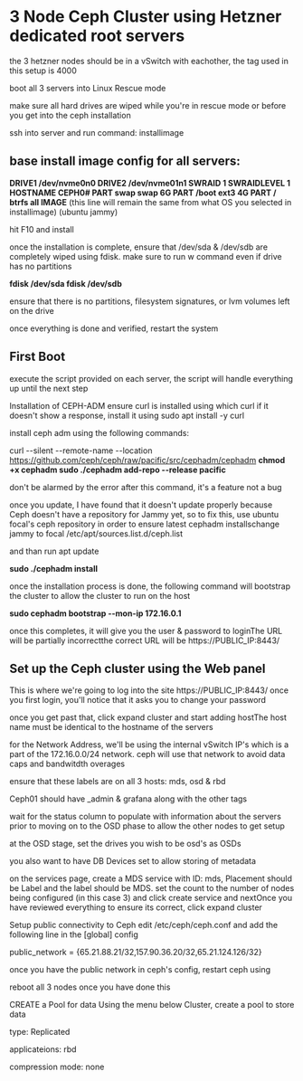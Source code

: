 # 3 Node Ceph Cluster using Hetzner dedicated root servers
the 3 hetzner nodes should be in a vSwitch with eachother, the tag used in this setup is 4000

boot all 3 servers into Linux Rescue mode

make sure all hard drives are wiped while you're in rescue mode or before you get into the ceph installation

ssh into server and run command: installimage

## base install image config for all servers: 
**DRIVE1 /dev/nvme0n0
DRIVE2 /dev/nvme01n1
SWRAID 1
SWRAIDLEVEL 1
HOSTNAME CEPH0#
PART swap swap 6G
PART /boot ext3 4G
PART / btrfs all
IMAGE** (this line will remain the same from what OS you selected in installimage) (ubuntu jammy)

hit F10 and install

once the installation is complete, ensure that /dev/sda & /dev/sdb are completely wiped using fdisk. make sure to run w command even if drive has no partitions

**fdisk /dev/sda
fdisk /dev/sdb**

ensure that there is no partitions, filesystem signatures, or lvm volumes left on the drive 

once everything is done and verified, restart the system

## First Boot
execute the script provided on each server, the script will handle everything up until the next step

Installation of CEPH-ADM
ensure curl is installed using which curl if it doesn't show a response, install it using sudo apt install -y curl

install ceph adm using the following commands:

curl --silent --remote-name --location https://github.com/ceph/ceph/raw/pacific/src/cephadm/cephadm
**chmod +x cephadm
sudo ./cephadm add-repo --release pacific**

don't be alarmed by the error after this command, it's a feature not a bug

once you update, I have found that it doesn't update properly because Ceph doesn't have a repository for Jammy yet, so to fix this, use ubuntu focal's ceph repository in order to ensure latest cephadm installschange jammy to focal /etc/apt/sources.list.d/ceph.list

and than run apt update

**sudo ./cephadm install**

once the installation process is done, the following command will bootstrap the cluster to allow the cluster to run on the host

**sudo cephadm bootstrap --mon-ip 172.16.0.1**

once this completes, it will give you the user & password to loginThe URL will be partially incorrectthe correct URL will be https://PUBLIC_IP:8443/

## Set up the Ceph cluster using the Web panel
This is where we're going to log into the site https://PUBLIC_IP:8443/ once you first login, you'll notice that it asks you to change your password

once you get past that, click expand cluster and start adding hostThe host name must be identical to the hostname of the servers

for the Network Address, we'll be using the internal vSwitch IP's which is a part of the 172.16.0.0/24 network. ceph will use that network to avoid data caps and bandwitdth overages 

ensure that these labels are on all 3 hosts: mds, osd & rbd

Ceph01 should have _admin & grafana along with the other tags

wait for the status column to populate with information about the servers prior to moving on to the OSD phase to allow the other nodes to get setup 

at the OSD stage, set the drives you wish to be osd's as OSDs

you also want to have DB Devices set to allow storing of metadata

on the services page, create a MDS service with ID: mds, Placement should be Label and the label should be MDS. set the count to  the number of nodes being configured (in this case 3) and click create service and nextOnce you have reviewed everything to ensure its correct, click expand cluster

Setup public connectivity to Ceph
edit /etc/ceph/ceph.conf and add the following line in the [global] config

public_network = {65.21.88.21/32,157.90.36.20/32,65.21.124.126/32}

once you have the public network in ceph's config, restart ceph using 

reboot all 3 nodes once you have done this

CREATE a Pool for data
Using the menu below Cluster, create a pool to store data

type: Replicated

applicateions: rbd

compression mode: none